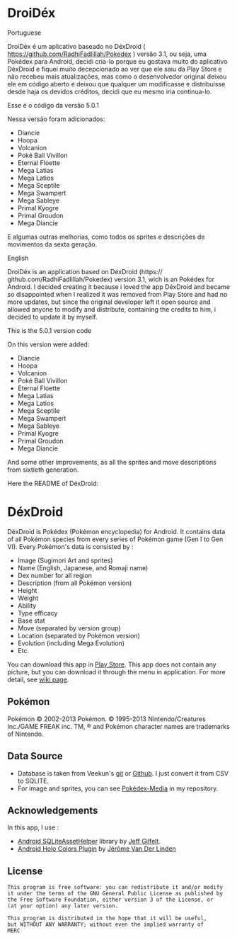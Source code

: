 DroiDéx
=======

Portuguese

DroiDéx é um aplicativo baseado no DéxDroid ( https://github.com/RadhiFadlillah/Pokedex ) versão 3.1, ou seja, uma Pokédex para Android, decidi cria-lo porque eu gostava muito do aplicativo DéxDroid e fiquei muito decepcionado ao ver que ele saiu da Play Store e não recebeu mais atualizações, mas como o desenvolvedor original deixou ele em código aberto e deixou que qualquer um modificasse e distribuísse desde haja os devidos créditos, decidi que eu mesmo iria continua-lo.

Esse é o código da versão 5.0.1

Nessa versão foram adicionados:

* Diancie
* Hoopa
* Volcanion
* Poké Ball Vivillon
* Eternal Floette
* Mega Latias
* Mega Latios
* Mega Sceptile
* Mega Swampert
* Mega Sableye
* Primal Kyogre
* Primal Groudon
* Mega Diancie

E algumas outras melhorias, como todos os sprites e descrições de movimentos da sexta geração.

English

DroiDéx is an application based on DéxDroid (https://
github.com/RadhiFadlillah/Pokedex) version 3.1, wich is an Pokédex for Android. I decided creating it because i loved the app DéxDroid and became so disappointed when I realized it was removed from Play Store and had no more updates, but since the original developer left it open source and allowed anyone to modify and distribute, containing the credits to him, i decided to update it by myself.

This is the 5.0.1 version code

On this version were added:

* Diancie
* Hoopa
* Volcanion
* Poké Ball Vivillon
* Eternal Floette
* Mega Latias
* Mega Latios
* Mega Sceptile
* Mega Swampert
* Mega Sableye
* Primal Kyogre
* Primal Groudon
* Mega Diancie

And some other improvements, as all the sprites and move descriptions from sixtieth generation.

Here the README of DéxDroid:

DéxDroid
========
DéxDroid is Pokédex (Pokémon encyclopedia) for Android. It contains data of all Pokémon species from every series of Pokémon game (Gen I to Gen VI). Every Pokémon's data is consisted by :

*  Image (Sugimori Art and sprites)
*  Name (English, Japanese, and Romaji name)
*  Dex number for all region
*  Description (from all Pokémon version)
*  Height
*  Weight
*  Ability
*  Type efficacy
*  Base stat
*  Move (separated by version group)
*  Location (separated by Pokémon version)
*  Evolution (including Mega Evolution)
*  Etc.

You can download this app in [Play Store](https://play.google.com/store/apps/details?id=com.radhi.Pokedex). This app does not contain any picture, but you can download it through the menu in application. For more detail, see [wiki page](https://github.com/Acrophobic/Pokedex/wiki#adding-image).

Pokémon
-------
Pokémon © 2002-2013 Pokémon. © 1995-2013 Nintendo/Creatures Inc./GAME FREAK inc. TM, ® and Pokémon character names are trademarks of Nintendo.

Data Source
-----------
*  Database is taken from Veekun's [git](http://git.veekun.com/pokedex.git/tree/HEAD:/pokedex/data/csv) or [Github](https://github.com/veekun/pokedex). I just convert it from CSV to SQLITE.
*  For image and sprites, you can see [Pokédex-Media](https://github.com/Acrophobic/Pokedex-Media) in my repository.

Acknowledgements
---------------
In this app, I use :
*  [Android SQLiteAssetHelper](https://github.com/jgilfelt/android-sqlite-asset-helper) library by [Jeff Gilfelt](https://github.com/jgilfelt).
*  [Android Holo Colors Plugin](https://github.com/jeromevdl/android-holo-colors-idea-plugin) by [Jérôme Van Der Linden](https://github.com/jeromevdl)

License
----------
    This program is free software: you can redistribute it and/or modify
    it under the terms of the GNU General Public License as published by
    the Free Software Foundation, either version 3 of the License, or
    (at your option) any later version.

    This program is distributed in the hope that it will be useful,
    but WITHOUT ANY WARRANTY; without even the implied warranty of
    MERC
